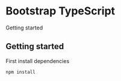 # Bootstrap TypeScript
Getting started


## Getting started

First install dependencies 

```bash
npm install 
```